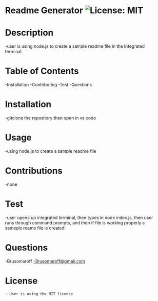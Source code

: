 # Readme Generator ![License: MIT](https://img.shields.io/badge/License-MIT-yellow.svg)

  # Description 
  -user is using node.js to create a sample readme file in the integrated terminal 
  


  # Table of Contents 
  -Installation 
  -Contributing
  -Test
  -Questions
  

  # Installation
  -gitclone the repository then open in vs code 

  # Usage 
  -using node.js to create a sample readme file

  # Contributions
  -none

  # Test
  -user opens up integrated terminal, then types in node index.js, then user runs through command prompts, and then if file is working properly a sameple reame file is created 


  # Questions
  -Brusomaroff
  -Brusomaroff@gmail.com

  # License 
    - User is using the MIT license

